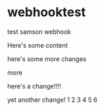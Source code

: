 # webhooktest
test samson webhook

Here's some content

here's some more changes

more

here's a change!!!!


yet another change!
1
2
3
4
5
6
